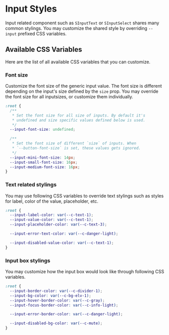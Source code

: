 # Input Styles

Input related component such as `SInputText` or `SInputSelect` shares many common stylings. You may customize the shared style by overriding `--input` prefixed CSS variables.

## Available CSS Variables

Here are the list of all available CSS variables that you can customize.

### Font size

Customize the font size of the generic input value. The font size is different depending on the input's size defined by the `size` prop. You may override the font size for all inputsizes, or customize them individually.

```css
:root {
  /**
   * Set the font size for all size of inputs. By default it's
   * undefined and size specific values defined below is used.
   */
  --input-font-size: undefined;

  /**
   * Set the font size of different `size` of inputs. When
   * `--button-font-size` is set, these values gets ignored.
   */
  --input-mini-font-size: 14px;
  --input-small-font-size: 16px;
  --input-medium-font-size: 16px;
}
```

### Text related stylings

You may use following CSS variables to override text stylings such as styles for label, color of the value, placeholder, etc.

```css
:root {
  --input-label-color: var(--c-text-1);
  --input-value-color: var(--c-text-1);
  --input-placeholder-color: var(--c-text-3);

  --input-error-text-color: var(--c-danger-light);

  --input-disabled-value-color: var(--c-text-1);
}
```

### Input box stylings

You may customize how the input box would look like through following CSS variables.

```css
:root {
  --input-border-color: var(--c-divider-1);
  --input-bg-color: var(--c-bg-elv-1);
  --input-hover-border-color: var(--c-gray);
  --input-focus-border-color: var(--c-info-light);

  --input-error-border-color: var(--c-danger-light);

  --input-disabled-bg-color: var(--c-mute);
}
```
